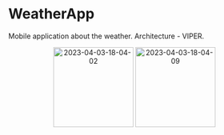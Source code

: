 # WeatherApp
Mobile application about the weather. Architecture - VIPER.

<p align="center">
  <img src="https://i.ibb.co/B2bt2DX/2023-04-03-18-04-02.jpg" alt="2023-04-03-18-04-02" border="0" width="160">
  <img src="https://i.ibb.co/VtJyzTz/2023-04-03-18-04-09.jpg" alt="2023-04-03-18-04-09" border="0" width="160">
</p>
